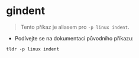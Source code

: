 # gindent

> Tento příkaz je aliasem pro `-p linux indent`.

- Podívejte se na dokumentaci původního příkazu:

`tldr -p linux indent`

